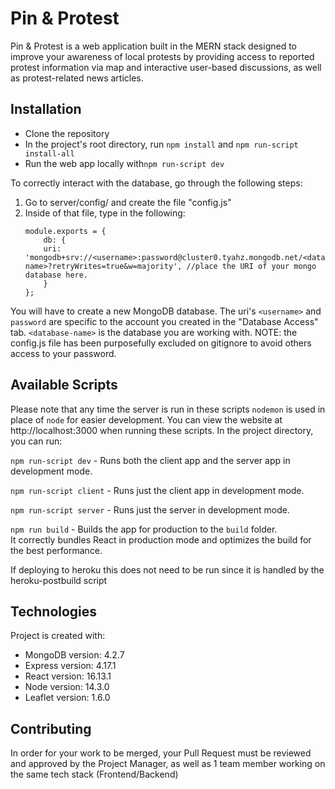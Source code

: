 # Pin & Protest
Pin & Protest is a web application built in the MERN stack designed to improve your awareness of local protests by providing access to reported protest information via map and interactive user-based discussions, as well as protest-related news articles.

## Installation 
* Clone the repository
* In the project's root directory, run `npm install` and `npm run-script install-all`
* Run the web app locally with`npm run-script dev` 

To correctly interact with the database, go through the following steps:

1) Go to server/config/ and create the file "config.js"
2) Inside of that file, type in the following: 
	```
	module.exports = {
	    db: {
		uri: 'mongodb+srv://<username>:password@cluster0.tyahz.mongodb.net/<database-name>?retryWrites=true&w=majority', //place the URI of your mongo database here.
	    }
	};
	``` 
You will have to create a new MongoDB database. The uri's `<username>` and `password` are specific to the account you created in the "Database Access" tab. `<database-name>` is the database you are working with.
NOTE: the config.js file has been purposefully excluded on gitignore to avoid others access to your password.

## Available Scripts

Please note that any time the server is run in these scripts `nodemon` is used in place of `node` for easier development. You can view the website at http://localhost:3000 when running these scripts.  In the project directory, you can run:

`npm run-script dev` - Runs both the client app and the server app in development mode. <br> 

`npm run-script client` - Runs just the client app in development mode.<br>

`npm run-script server` - Runs just the server in development mode.<br>

`npm run build` - Builds the app for production to the `build` folder.<br>
It correctly bundles React in production mode and optimizes the build for the best performance.

If deploying to heroku this does not need to be run since it is handled by the heroku-postbuild script<br>

## Technologies
Project is created with:
* MongoDB version: 4.2.7
* Express version: 4.17.1
* React version: 16.13.1
* Node version: 14.3.0
* Leaflet version: 1.6.0
	
## Contributing
In order for your work to be merged, your Pull Request must be reviewed and approved by the Project Manager, as well as 1 team member working on the same tech stack (Frontend/Backend)






